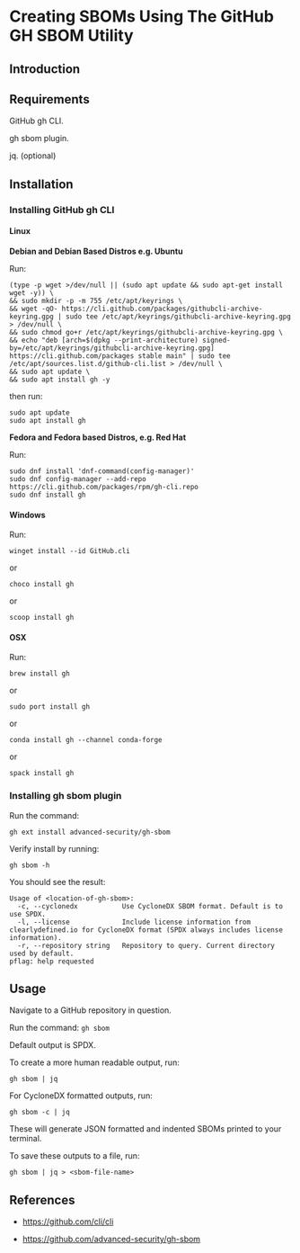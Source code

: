# Creating SBOMs Using The GitHub GH SBOM Utility


## Introduction

## Requirements

GitHub gh CLI.

gh sbom plugin.

jq. (optional)

## Installation

### Installing GitHub gh CLI

#### Linux

**Debian and Debian Based Distros e.g. Ubuntu**

Run:

```
(type -p wget >/dev/null || (sudo apt update && sudo apt-get install wget -y)) \
&& sudo mkdir -p -m 755 /etc/apt/keyrings \
&& wget -qO- https://cli.github.com/packages/githubcli-archive-keyring.gpg | sudo tee /etc/apt/keyrings/githubcli-archive-keyring.gpg > /dev/null \
&& sudo chmod go+r /etc/apt/keyrings/githubcli-archive-keyring.gpg \
&& echo "deb [arch=$(dpkg --print-architecture) signed-by=/etc/apt/keyrings/githubcli-archive-keyring.gpg] https://cli.github.com/packages stable main" | sudo tee /etc/apt/sources.list.d/github-cli.list > /dev/null \
&& sudo apt update \
&& sudo apt install gh -y
```

then run:

```
sudo apt update
sudo apt install gh
```

**Fedora and Fedora based Distros, e.g. Red Hat**


Run:

```
sudo dnf install 'dnf-command(config-manager)'
sudo dnf config-manager --add-repo https://cli.github.com/packages/rpm/gh-cli.repo
sudo dnf install gh
```

#### Windows

Run:

```winget install --id GitHub.cli```

or

```choco install gh```

or

```scoop install gh```


#### OSX

Run:

```brew install gh```

or

```sudo port install gh```

or 

```conda install gh --channel conda-forge```

or


```spack install gh```


### Installing gh sbom plugin

Run the command:

```gh ext install advanced-security/gh-sbom```

Verify install by running:

```gh sbom -h```

You should see the result:

```
Usage of <location-of-gh-sbom>:
  -c, --cyclonedx           Use CycloneDX SBOM format. Default is to use SPDX.
  -l, --license             Include license information from clearlydefined.io for CycloneDX format (SPDX always includes license information).
  -r, --repository string   Repository to query. Current directory used by default.
pflag: help requested
```

## Usage

Navigate to a GitHub repository in question.

Run the command:
```gh sbom```

Default output is SPDX.

To create a more human readable output, run:

```gh sbom | jq```

For CycloneDX formatted outputs, run:

```gh sbom -c | jq```

These will generate JSON formatted and indented SBOMs printed to your terminal.

To save these outputs to a file, run:

```gh sbom | jq > <sbom-file-name>```

## References

* https://github.com/cli/cli

* https://github.com/advanced-security/gh-sbom